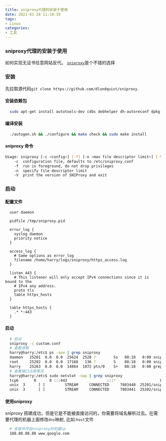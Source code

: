 ```yaml
---
title: sniproxy代理的安装于使用
date: 2021-01-28 11:10:19
tags:
- Linux
categories:
- 工具
---
```


### sniproxy代理的安装于使用

如何实现无证书任意网站反代。
[`sniproxy`](https://github.com/dlundquist/sniproxy)是个不错的选择

<!-- more -->

### 安装

先拉取源代码`git clone https://github.com/dlundquist/sniproxy`.

#### 安装依赖包

```bash
  sudo apt-get install autotools-dev cdbs debhelper dh-autoreconf dpkg-dev gettext libev-dev libpcre3-dev libudns-dev pkg-config fakeroot devscripts
```

#### 编译安装

```bash
  ./autogen.sh && ./configure && make check && sudo make install
```

#### sniproxy 命令

```bash
Usage: sniproxy [-c <config>] [-f] [-n <max file descriptor limit>] [-V]
    -c  configuration file, defaults to /etc/sniproxy.conf
    -f  run in foreground, do not drop privileges
    -n  specify file descriptor limit
    -V  print the version of SNIProxy and exit
```

### 启动

#### 配置文件

```apacheconf
  user daemon

  pidfile /tmp/sniproxy.pid

  error_log {
    syslog daemon
    priority notice
  }

  access_log {
    # Same options as error_log
    filename /home/harry/logs/sniproxy/https_access.log
  }

  listen 443 {
    # This listener will only accept IPv4 connections since it is bound to the
    # IPv4 any address.
    proto tls
    table https_hosts
  }
  
  table https_hosts {
    .* *:443
  }
```

#### 启动

```bash
  # 启动
  sniproxy -c custom.conf
  # 查看进程
  harry@harry:/etc$ ps -aux | grep sniproxy
  daemon   25201  0.0  0.0  25624  2528 ?        Ss   08:18   0:00 sniproxy -c custom.conf
  root     25202  0.0  0.0  17168   136 ?        S    08:18   0:00 sniproxy -c custom.conf
  harry    25263  0.0  0.0  14864  1072 pts/0    S+   08:18   0:00 grep --color=auto sniproxy
  # 查看端口占用情况
  harry@harry:/etc$ sudo netstat -nap | grep sniproxy
  tcp6       0      0 :::443                  :::*                    LISTEN      25201/sniproxy      
  unix  3      [ ]         STREAM     CONNECTED     7803440  25201/sniproxy       
  unix  3      [ ]         STREAM     CONNECTED     7803441  25202/sniproxy  
```

#### 使用sniproxy
sniproxy 搭建成功，但是它是不能被直接访问的，你需要将域名解析过去。在需要代理的机器上面修改`dns`映射, 比如:`host`文件
```bash
  # 安装并开启sniproxy的机器ip
  188.88.88.88 www.google.com
```
